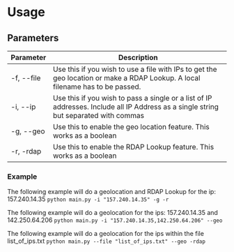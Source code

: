 # Usage

## Parameters

|Parameter|Description|
|---------|-----------|
|-f, --file|Use this if you wish to use a file with IPs to get the geo location or make a RDAP Lookup. A local filename has to be passed. |
|-i, --ip|Use this if you wish to pass a single or a list of IP addresses. Include all IP Address as a single string but separated with commas|
|-g, --geo| Use this to enable the geo location feature. This works as a boolean|
|-r, -rdap| Use this to enable the RDAP Lookup feature. This works as a boolean|

### Example
The following example will do a geolocation and RDAP Lookup for the ip: 157.240.14.35 
`python main.py -i "157.240.14.35" -g -r`

The following example will do a geolocation for the ips: 157.240.14.35 and 142.250.64.206
`python main.py -i "157.240.14.35,142.250.64.206" --geo`

The following example will do a geolocation for the ips within the file list_of_ips.txt
`python main.py --file "list_of_ips.txt" --geo -rdap`